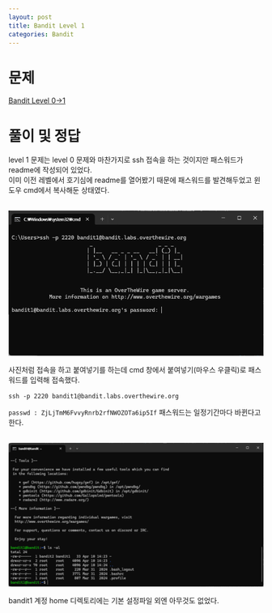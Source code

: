 ```yaml
---
layout: post
title: Bandit Level 1
categories: Bandit
---
```


# 문제

[Bandit Level 0->1](https://overthewire.org/wargames/bandit/bandit1.html)

# 풀이 및 정답

level 1 문제는 level 0 문제와 마찬가지로 ssh 접속을 하는 것이지만 패스워드가 readme에 작성되어 있었다.<br>
이미 이전 레벨에서 호기심에 readme를 열어봤기 때문에 패스워드를 발견해두었고 윈도우 cmd에서 복사해둔 상태였다.<br><br>

![](/assets/images/posts/2025-05-20-bandit1/0.png)

사진처럼 접속을 하고 붙여넣기를 하는데 cmd 창에서 붙여넣기(마우스 우클릭)로 패스워드를 입력해 접속했다.<br>

``` windows-command
ssh -p 2220 bandit1@bandit.labs.overthewire.org
```

`passwd : ZjLjTmM6FvvyRnrb2rfNWOZOTa6ip5If`
패스워드는 일정기간마다 바뀐다고 한다.
<br><br>


![](/assets/images/posts/2025-05-20-bandit1/1.png)

bandit1 계정 home 디렉토리에는 기본 설정파일 외엔 아무것도 없었다.